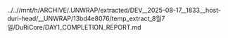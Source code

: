 ../..//mnt/h/ARCHIVE/.UNWRAP/extracted/DEV__2025-08-17__1833__host-duri-head/__UNWRAP/13bd4e8076/temp_extract_8월7일/DuRiCore/DAY1_COMPLETION_REPORT.md